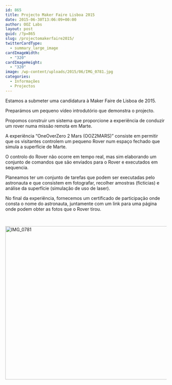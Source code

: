```yaml
---
id: 865
title: Projecto Maker Faire Lisboa 2015
date: 2015-06-30T13:06:09+00:00
author: OOZ Labs
layout: post
guid: /?p=865
slug: /projectomakerfaire2015/
twitterCardType:
  - summary_large_image
cardImageWidth:
  - "320"
cardImageHeight:
  - "320"
image: /wp-content/uploads/2015/06/IMG_0781.jpg
categories:
  - Informações
  - Projectos
---
```

Estamos a submeter uma candidatura à Maker Faire de Lisboa de 2015.

Preparámos um pequeno vídeo introdutório que demonstra o projecto.



Propomos construir um sistema que proporcione a experiência de conduzir um rover numa missão remota em Marte.

A experiência &#8220;OneOverZero 2 Mars (OOZ2MARS)&#8221; consiste em permitir que os visitantes controlem um pequeno Rover num espaço fechado que simula a superfície de Marte.

O controlo do Rover não ocorre em tempo real, mas sim elaborando um conjunto de comandos que são enviados para o Rover e executados em sequencia.

Planeamos ter um conjunto de tarefas que podem ser executadas pelo astronauta e que consistem em fotografar, recolher amostras (ficticias) e análise da superfície (simulação de uso de laser).

No final da experiência, fornecemos um certificado de participação onde consta o nome do astronauta, juntamente com um link para uma página onde podem obter as fotos que o Rover tirou.

&nbsp;

[<img class="aligncenter size-large wp-image-872" src="/wp-content/uploads/2015/06/IMG_0781-1024x768.jpg" alt="IMG_0781" width="640" height="480" srcset="/wp-content/uploads/2015/06/IMG_0781-1024x768.jpg 1024w, /wp-content/uploads/2015/06/IMG_0781-300x225.jpg 300w, /wp-content/uploads/2015/06/IMG_0781-280x210.jpg 280w, /wp-content/uploads/2015/06/IMG_0781.jpg 1600w" sizes="(max-width: 640px) 100vw, 640px" />](/wp-content/uploads/2015/06/IMG_0781.jpg)